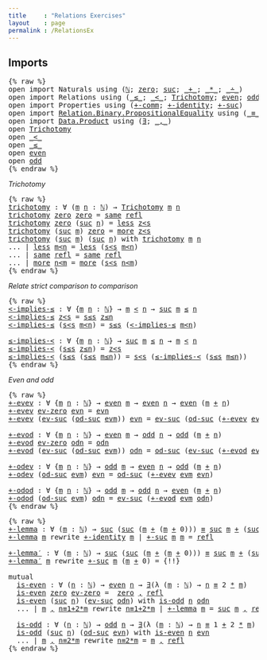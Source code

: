 ```yaml
---
title     : "Relations Exercises"
layout    : page
permalink : /RelationsEx
---
```


## Imports

<pre class="Agda">{% raw %}
<a name="111" class="Keyword"
      >open</a
      ><a name="115"
      > </a
      ><a name="116" class="Keyword"
      >import</a
      ><a name="122"
      > </a
      ><a name="123" class="Module"
      >Naturals</a
      ><a name="131"
      > </a
      ><a name="132" class="Keyword"
      >using</a
      ><a name="137"
      > </a
      ><a name="138" class="Symbol"
      >(</a
      ><a name="139" href="Naturals.html#1064" class="Datatype"
      >&#8469;</a
      ><a name="140" class="Symbol"
      >;</a
      ><a name="141"
      > </a
      ><a name="142" href="Naturals.html#1080" class="InductiveConstructor"
      >zero</a
      ><a name="146" class="Symbol"
      >;</a
      ><a name="147"
      > </a
      ><a name="148" href="Naturals.html#1091" class="InductiveConstructor"
      >suc</a
      ><a name="151" class="Symbol"
      >;</a
      ><a name="152"
      > </a
      ><a name="153" href="Naturals.html#9439" class="Primitive Operator"
      >_+_</a
      ><a name="156" class="Symbol"
      >;</a
      ><a name="157"
      > </a
      ><a name="158" href="Naturals.html#12016" class="Primitive Operator"
      >_*_</a
      ><a name="161" class="Symbol"
      >;</a
      ><a name="162"
      > </a
      ><a name="163" href="Naturals.html#13851" class="Primitive Operator"
      >_&#8760;_</a
      ><a name="166" class="Symbol"
      >)</a
      ><a name="167"
      >
</a
      ><a name="168" class="Keyword"
      >open</a
      ><a name="172"
      > </a
      ><a name="173" class="Keyword"
      >import</a
      ><a name="179"
      > </a
      ><a name="180" class="Module"
      >Relations</a
      ><a name="189"
      > </a
      ><a name="190" class="Keyword"
      >using</a
      ><a name="195"
      > </a
      ><a name="196" class="Symbol"
      >(</a
      ><a name="197" href="Relations.html#1114" class="Datatype Operator"
      >_&#8804;_</a
      ><a name="200" class="Symbol"
      >;</a
      ><a name="201"
      > </a
      ><a name="202" href="Relations.html#15375" class="Datatype Operator"
      >_&lt;_</a
      ><a name="205" class="Symbol"
      >;</a
      ><a name="206"
      > </a
      ><a name="207" href="Relations.html#16129" class="Datatype"
      >Trichotomy</a
      ><a name="217" class="Symbol"
      >;</a
      ><a name="218"
      > </a
      ><a name="219" href="Relations.html#17213" class="Datatype"
      >even</a
      ><a name="223" class="Symbol"
      >;</a
      ><a name="224"
      > </a
      ><a name="225" href="Relations.html#17311" class="Datatype"
      >odd</a
      ><a name="228" class="Symbol"
      >)</a
      ><a name="229"
      >
</a
      ><a name="230" class="Keyword"
      >open</a
      ><a name="234"
      > </a
      ><a name="235" class="Keyword"
      >import</a
      ><a name="241"
      > </a
      ><a name="242" class="Module"
      >Properties</a
      ><a name="252"
      > </a
      ><a name="253" class="Keyword"
      >using</a
      ><a name="258"
      > </a
      ><a name="259" class="Symbol"
      >(</a
      ><a name="260" href="Properties.html#17070" class="Function"
      >+-comm</a
      ><a name="266" class="Symbol"
      >;</a
      ><a name="267"
      > </a
      ><a name="268" href="Properties.html#16853" class="Function"
      >+-identity</a
      ><a name="278" class="Symbol"
      >;</a
      ><a name="279"
      > </a
      ><a name="280" href="Properties.html#16962" class="Function"
      >+-suc</a
      ><a name="285" class="Symbol"
      >)</a
      ><a name="286"
      >
</a
      ><a name="287" class="Keyword"
      >open</a
      ><a name="291"
      > </a
      ><a name="292" class="Keyword"
      >import</a
      ><a name="298"
      > </a
      ><a name="299" href="https://agda.github.io/agda-stdlib/Relation.Binary.PropositionalEquality.html#1" class="Module"
      >Relation.Binary.PropositionalEquality</a
      ><a name="336"
      > </a
      ><a name="337" class="Keyword"
      >using</a
      ><a name="342"
      > </a
      ><a name="343" class="Symbol"
      >(</a
      ><a name="344" href="https://agda.github.io/agda-stdlib/Agda.Builtin.Equality.html#83" class="Datatype Operator"
      >_&#8801;_</a
      ><a name="347" class="Symbol"
      >;</a
      ><a name="348"
      > </a
      ><a name="349" href="https://agda.github.io/agda-stdlib/Agda.Builtin.Equality.html#140" class="InductiveConstructor"
      >refl</a
      ><a name="353" class="Symbol"
      >;</a
      ><a name="354"
      > </a
      ><a name="355" href="https://agda.github.io/agda-stdlib/Relation.Binary.PropositionalEquality.Core.html#565" class="Function"
      >sym</a
      ><a name="358" class="Symbol"
      >)</a
      ><a name="359"
      >
</a
      ><a name="360" class="Keyword"
      >open</a
      ><a name="364"
      > </a
      ><a name="365" class="Keyword"
      >import</a
      ><a name="371"
      > </a
      ><a name="372" href="https://agda.github.io/agda-stdlib/Data.Product.html#1" class="Module"
      >Data.Product</a
      ><a name="384"
      > </a
      ><a name="385" class="Keyword"
      >using</a
      ><a name="390"
      > </a
      ><a name="391" class="Symbol"
      >(</a
      ><a name="392" href="https://agda.github.io/agda-stdlib/Data.Product.html#823" class="Function"
      >&#8707;</a
      ><a name="393" class="Symbol"
      >;</a
      ><a name="394"
      > </a
      ><a name="395" href="https://agda.github.io/agda-stdlib/Data.Product.html#509" class="InductiveConstructor Operator"
      >_,_</a
      ><a name="398" class="Symbol"
      >)</a
      ><a name="399"
      >
</a
      ><a name="400" class="Keyword"
      >open</a
      ><a name="404"
      > </a
      ><a name="405" href="Relations.html#16129" class="Module"
      >Trichotomy</a
      ><a name="415"
      >
</a
      ><a name="416" class="Keyword"
      >open</a
      ><a name="420"
      > </a
      ><a name="421" href="Relations.html#15375" class="Module Operator"
      >_&lt;_</a
      ><a name="424"
      >
</a
      ><a name="425" class="Keyword"
      >open</a
      ><a name="429"
      > </a
      ><a name="430" href="Relations.html#1114" class="Module Operator"
      >_&#8804;_</a
      ><a name="433"
      >
</a
      ><a name="434" class="Keyword"
      >open</a
      ><a name="438"
      > </a
      ><a name="439" href="Relations.html#17213" class="Module"
      >even</a
      ><a name="443"
      >
</a
      ><a name="444" class="Keyword"
      >open</a
      ><a name="448"
      > </a
      ><a name="449" href="Relations.html#17311" class="Module"
      >odd</a
      >
{% endraw %}</pre>

*Trichotomy*

<pre class="Agda">{% raw %}
<a name="492" href="RelationsEx.html#492" class="Function"
      >trichotomy</a
      ><a name="502"
      > </a
      ><a name="503" class="Symbol"
      >:</a
      ><a name="504"
      > </a
      ><a name="505" class="Symbol"
      >&#8704;</a
      ><a name="506"
      > </a
      ><a name="507" class="Symbol"
      >(</a
      ><a name="508" href="RelationsEx.html#508" class="Bound"
      >m</a
      ><a name="509"
      > </a
      ><a name="510" href="RelationsEx.html#510" class="Bound"
      >n</a
      ><a name="511"
      > </a
      ><a name="512" class="Symbol"
      >:</a
      ><a name="513"
      > </a
      ><a name="514" href="Naturals.html#1064" class="Datatype"
      >&#8469;</a
      ><a name="515" class="Symbol"
      >)</a
      ><a name="516"
      > </a
      ><a name="517" class="Symbol"
      >&#8594;</a
      ><a name="518"
      > </a
      ><a name="519" href="Relations.html#16129" class="Datatype"
      >Trichotomy</a
      ><a name="529"
      > </a
      ><a name="530" href="RelationsEx.html#508" class="Bound"
      >m</a
      ><a name="531"
      > </a
      ><a name="532" href="RelationsEx.html#510" class="Bound"
      >n</a
      ><a name="533"
      >
</a
      ><a name="534" href="RelationsEx.html#492" class="Function"
      >trichotomy</a
      ><a name="544"
      > </a
      ><a name="545" href="Naturals.html#1080" class="InductiveConstructor"
      >zero</a
      ><a name="549"
      > </a
      ><a name="550" href="Naturals.html#1080" class="InductiveConstructor"
      >zero</a
      ><a name="554"
      > </a
      ><a name="555" class="Symbol"
      >=</a
      ><a name="556"
      > </a
      ><a name="557" href="Relations.html#16208" class="InductiveConstructor"
      >same</a
      ><a name="561"
      > </a
      ><a name="562" href="https://agda.github.io/agda-stdlib/Agda.Builtin.Equality.html#140" class="InductiveConstructor"
      >refl</a
      ><a name="566"
      >
</a
      ><a name="567" href="RelationsEx.html#492" class="Function"
      >trichotomy</a
      ><a name="577"
      > </a
      ><a name="578" href="Naturals.html#1080" class="InductiveConstructor"
      >zero</a
      ><a name="582"
      > </a
      ><a name="583" class="Symbol"
      >(</a
      ><a name="584" href="Naturals.html#1091" class="InductiveConstructor"
      >suc</a
      ><a name="587"
      > </a
      ><a name="588" href="RelationsEx.html#588" class="Bound"
      >n</a
      ><a name="589" class="Symbol"
      >)</a
      ><a name="590"
      > </a
      ><a name="591" class="Symbol"
      >=</a
      ><a name="592"
      > </a
      ><a name="593" href="Relations.html#16162" class="InductiveConstructor"
      >less</a
      ><a name="597"
      > </a
      ><a name="598" href="Relations.html#15401" class="InductiveConstructor"
      >z&lt;s</a
      ><a name="601"
      >
</a
      ><a name="602" href="RelationsEx.html#492" class="Function"
      >trichotomy</a
      ><a name="612"
      > </a
      ><a name="613" class="Symbol"
      >(</a
      ><a name="614" href="Naturals.html#1091" class="InductiveConstructor"
      >suc</a
      ><a name="617"
      > </a
      ><a name="618" href="RelationsEx.html#618" class="Bound"
      >m</a
      ><a name="619" class="Symbol"
      >)</a
      ><a name="620"
      > </a
      ><a name="621" href="Naturals.html#1080" class="InductiveConstructor"
      >zero</a
      ><a name="625"
      > </a
      ><a name="626" class="Symbol"
      >=</a
      ><a name="627"
      > </a
      ><a name="628" href="Relations.html#16254" class="InductiveConstructor"
      >more</a
      ><a name="632"
      > </a
      ><a name="633" href="Relations.html#15401" class="InductiveConstructor"
      >z&lt;s</a
      ><a name="636"
      >
</a
      ><a name="637" href="RelationsEx.html#492" class="Function"
      >trichotomy</a
      ><a name="647"
      > </a
      ><a name="648" class="Symbol"
      >(</a
      ><a name="649" href="Naturals.html#1091" class="InductiveConstructor"
      >suc</a
      ><a name="652"
      > </a
      ><a name="653" href="RelationsEx.html#653" class="Bound"
      >m</a
      ><a name="654" class="Symbol"
      >)</a
      ><a name="655"
      > </a
      ><a name="656" class="Symbol"
      >(</a
      ><a name="657" href="Naturals.html#1091" class="InductiveConstructor"
      >suc</a
      ><a name="660"
      > </a
      ><a name="661" href="RelationsEx.html#661" class="Bound"
      >n</a
      ><a name="662" class="Symbol"
      >)</a
      ><a name="663"
      > </a
      ><a name="664" class="Keyword"
      >with</a
      ><a name="668"
      > </a
      ><a name="669" href="RelationsEx.html#492" class="Function"
      >trichotomy</a
      ><a name="679"
      > </a
      ><a name="680" href="RelationsEx.html#653" class="Bound"
      >m</a
      ><a name="681"
      > </a
      ><a name="682" href="RelationsEx.html#661" class="Bound"
      >n</a
      ><a name="683"
      >
</a
      ><a name="684" class="Symbol"
      >...</a
      ><a name="687"
      > </a
      ><a name="688" class="Symbol"
      >|</a
      ><a name="689"
      > </a
      ><a name="690" href="Relations.html#16162" class="InductiveConstructor"
      >less</a
      ><a name="694"
      > </a
      ><a name="695" href="RelationsEx.html#695" class="Bound"
      >m&lt;n</a
      ><a name="698"
      > </a
      ><a name="699" class="Symbol"
      >=</a
      ><a name="700"
      > </a
      ><a name="701" href="Relations.html#16162" class="InductiveConstructor"
      >less</a
      ><a name="705"
      > </a
      ><a name="706" class="Symbol"
      >(</a
      ><a name="707" href="Relations.html#15434" class="InductiveConstructor"
      >s&lt;s</a
      ><a name="710"
      > </a
      ><a name="711" href="RelationsEx.html#695" class="Bound"
      >m&lt;n</a
      ><a name="714" class="Symbol"
      >)</a
      ><a name="715"
      >
</a
      ><a name="716" class="Symbol"
      >...</a
      ><a name="719"
      > </a
      ><a name="720" class="Symbol"
      >|</a
      ><a name="721"
      > </a
      ><a name="722" href="Relations.html#16208" class="InductiveConstructor"
      >same</a
      ><a name="726"
      > </a
      ><a name="727" href="https://agda.github.io/agda-stdlib/Agda.Builtin.Equality.html#140" class="InductiveConstructor"
      >refl</a
      ><a name="731"
      > </a
      ><a name="732" class="Symbol"
      >=</a
      ><a name="733"
      > </a
      ><a name="734" href="Relations.html#16208" class="InductiveConstructor"
      >same</a
      ><a name="738"
      > </a
      ><a name="739" href="https://agda.github.io/agda-stdlib/Agda.Builtin.Equality.html#140" class="InductiveConstructor"
      >refl</a
      ><a name="743"
      >
</a
      ><a name="744" class="Symbol"
      >...</a
      ><a name="747"
      > </a
      ><a name="748" class="Symbol"
      >|</a
      ><a name="749"
      > </a
      ><a name="750" href="Relations.html#16254" class="InductiveConstructor"
      >more</a
      ><a name="754"
      > </a
      ><a name="755" href="RelationsEx.html#755" class="Bound"
      >n&lt;m</a
      ><a name="758"
      > </a
      ><a name="759" class="Symbol"
      >=</a
      ><a name="760"
      > </a
      ><a name="761" href="Relations.html#16254" class="InductiveConstructor"
      >more</a
      ><a name="765"
      > </a
      ><a name="766" class="Symbol"
      >(</a
      ><a name="767" href="Relations.html#15434" class="InductiveConstructor"
      >s&lt;s</a
      ><a name="770"
      > </a
      ><a name="771" href="RelationsEx.html#755" class="Bound"
      >n&lt;m</a
      ><a name="774" class="Symbol"
      >)</a
      >
{% endraw %}</pre>

*Relate strict comparison to comparison*

<pre class="Agda">{% raw %}
<a name="843" href="RelationsEx.html#843" class="Function"
      >&lt;-implies-&#8804;</a
      ><a name="854"
      > </a
      ><a name="855" class="Symbol"
      >:</a
      ><a name="856"
      > </a
      ><a name="857" class="Symbol"
      >&#8704;</a
      ><a name="858"
      > </a
      ><a name="859" class="Symbol"
      >{</a
      ><a name="860" href="RelationsEx.html#860" class="Bound"
      >m</a
      ><a name="861"
      > </a
      ><a name="862" href="RelationsEx.html#862" class="Bound"
      >n</a
      ><a name="863"
      > </a
      ><a name="864" class="Symbol"
      >:</a
      ><a name="865"
      > </a
      ><a name="866" href="Naturals.html#1064" class="Datatype"
      >&#8469;</a
      ><a name="867" class="Symbol"
      >}</a
      ><a name="868"
      > </a
      ><a name="869" class="Symbol"
      >&#8594;</a
      ><a name="870"
      > </a
      ><a name="871" href="RelationsEx.html#860" class="Bound"
      >m</a
      ><a name="872"
      > </a
      ><a name="873" href="Relations.html#15375" class="Datatype Operator"
      >&lt;</a
      ><a name="874"
      > </a
      ><a name="875" href="RelationsEx.html#862" class="Bound"
      >n</a
      ><a name="876"
      > </a
      ><a name="877" class="Symbol"
      >&#8594;</a
      ><a name="878"
      > </a
      ><a name="879" href="Naturals.html#1091" class="InductiveConstructor"
      >suc</a
      ><a name="882"
      > </a
      ><a name="883" href="RelationsEx.html#860" class="Bound"
      >m</a
      ><a name="884"
      > </a
      ><a name="885" href="Relations.html#1114" class="Datatype Operator"
      >&#8804;</a
      ><a name="886"
      > </a
      ><a name="887" href="RelationsEx.html#862" class="Bound"
      >n</a
      ><a name="888"
      >
</a
      ><a name="889" href="RelationsEx.html#843" class="Function"
      >&lt;-implies-&#8804;</a
      ><a name="900"
      > </a
      ><a name="901" href="Relations.html#15401" class="InductiveConstructor"
      >z&lt;s</a
      ><a name="904"
      > </a
      ><a name="905" class="Symbol"
      >=</a
      ><a name="906"
      > </a
      ><a name="907" href="Relations.html#1169" class="InductiveConstructor"
      >s&#8804;s</a
      ><a name="910"
      > </a
      ><a name="911" href="Relations.html#1140" class="InductiveConstructor"
      >z&#8804;n</a
      ><a name="914"
      >
</a
      ><a name="915" href="RelationsEx.html#843" class="Function"
      >&lt;-implies-&#8804;</a
      ><a name="926"
      > </a
      ><a name="927" class="Symbol"
      >(</a
      ><a name="928" href="Relations.html#15434" class="InductiveConstructor"
      >s&lt;s</a
      ><a name="931"
      > </a
      ><a name="932" href="RelationsEx.html#932" class="Bound"
      >m&lt;n</a
      ><a name="935" class="Symbol"
      >)</a
      ><a name="936"
      > </a
      ><a name="937" class="Symbol"
      >=</a
      ><a name="938"
      > </a
      ><a name="939" href="Relations.html#1169" class="InductiveConstructor"
      >s&#8804;s</a
      ><a name="942"
      > </a
      ><a name="943" class="Symbol"
      >(</a
      ><a name="944" href="RelationsEx.html#843" class="Function"
      >&lt;-implies-&#8804;</a
      ><a name="955"
      > </a
      ><a name="956" href="RelationsEx.html#932" class="Bound"
      >m&lt;n</a
      ><a name="959" class="Symbol"
      >)</a
      ><a name="960"
      >

</a
      ><a name="962" href="RelationsEx.html#962" class="Function"
      >&#8804;-implies-&lt;</a
      ><a name="973"
      > </a
      ><a name="974" class="Symbol"
      >:</a
      ><a name="975"
      > </a
      ><a name="976" class="Symbol"
      >&#8704;</a
      ><a name="977"
      > </a
      ><a name="978" class="Symbol"
      >{</a
      ><a name="979" href="RelationsEx.html#979" class="Bound"
      >m</a
      ><a name="980"
      > </a
      ><a name="981" href="RelationsEx.html#981" class="Bound"
      >n</a
      ><a name="982"
      > </a
      ><a name="983" class="Symbol"
      >:</a
      ><a name="984"
      > </a
      ><a name="985" href="Naturals.html#1064" class="Datatype"
      >&#8469;</a
      ><a name="986" class="Symbol"
      >}</a
      ><a name="987"
      > </a
      ><a name="988" class="Symbol"
      >&#8594;</a
      ><a name="989"
      > </a
      ><a name="990" href="Naturals.html#1091" class="InductiveConstructor"
      >suc</a
      ><a name="993"
      > </a
      ><a name="994" href="RelationsEx.html#979" class="Bound"
      >m</a
      ><a name="995"
      > </a
      ><a name="996" href="Relations.html#1114" class="Datatype Operator"
      >&#8804;</a
      ><a name="997"
      > </a
      ><a name="998" href="RelationsEx.html#981" class="Bound"
      >n</a
      ><a name="999"
      > </a
      ><a name="1000" class="Symbol"
      >&#8594;</a
      ><a name="1001"
      > </a
      ><a name="1002" href="RelationsEx.html#979" class="Bound"
      >m</a
      ><a name="1003"
      > </a
      ><a name="1004" href="Relations.html#15375" class="Datatype Operator"
      >&lt;</a
      ><a name="1005"
      > </a
      ><a name="1006" href="RelationsEx.html#981" class="Bound"
      >n</a
      ><a name="1007"
      >
</a
      ><a name="1008" href="RelationsEx.html#962" class="Function"
      >&#8804;-implies-&lt;</a
      ><a name="1019"
      > </a
      ><a name="1020" class="Symbol"
      >(</a
      ><a name="1021" href="Relations.html#1169" class="InductiveConstructor"
      >s&#8804;s</a
      ><a name="1024"
      > </a
      ><a name="1025" href="Relations.html#1140" class="InductiveConstructor"
      >z&#8804;n</a
      ><a name="1028" class="Symbol"
      >)</a
      ><a name="1029"
      > </a
      ><a name="1030" class="Symbol"
      >=</a
      ><a name="1031"
      > </a
      ><a name="1032" href="Relations.html#15401" class="InductiveConstructor"
      >z&lt;s</a
      ><a name="1035"
      >
</a
      ><a name="1036" href="RelationsEx.html#962" class="Function"
      >&#8804;-implies-&lt;</a
      ><a name="1047"
      > </a
      ><a name="1048" class="Symbol"
      >(</a
      ><a name="1049" href="Relations.html#1169" class="InductiveConstructor"
      >s&#8804;s</a
      ><a name="1052"
      > </a
      ><a name="1053" class="Symbol"
      >(</a
      ><a name="1054" href="Relations.html#1169" class="InductiveConstructor"
      >s&#8804;s</a
      ><a name="1057"
      > </a
      ><a name="1058" href="RelationsEx.html#1058" class="Bound"
      >m&#8804;n</a
      ><a name="1061" class="Symbol"
      >))</a
      ><a name="1063"
      > </a
      ><a name="1064" class="Symbol"
      >=</a
      ><a name="1065"
      > </a
      ><a name="1066" href="Relations.html#15434" class="InductiveConstructor"
      >s&lt;s</a
      ><a name="1069"
      > </a
      ><a name="1070" class="Symbol"
      >(</a
      ><a name="1071" href="RelationsEx.html#962" class="Function"
      >&#8804;-implies-&lt;</a
      ><a name="1082"
      > </a
      ><a name="1083" class="Symbol"
      >(</a
      ><a name="1084" href="Relations.html#1169" class="InductiveConstructor"
      >s&#8804;s</a
      ><a name="1087"
      > </a
      ><a name="1088" href="RelationsEx.html#1058" class="Bound"
      >m&#8804;n</a
      ><a name="1091" class="Symbol"
      >))</a
      >
{% endraw %}</pre>

*Even and odd*

<pre class="Agda">{% raw %}
<a name="1135" href="RelationsEx.html#1135" class="Function"
      >+-evev</a
      ><a name="1141"
      > </a
      ><a name="1142" class="Symbol"
      >:</a
      ><a name="1143"
      > </a
      ><a name="1144" class="Symbol"
      >&#8704;</a
      ><a name="1145"
      > </a
      ><a name="1146" class="Symbol"
      >{</a
      ><a name="1147" href="RelationsEx.html#1147" class="Bound"
      >m</a
      ><a name="1148"
      > </a
      ><a name="1149" href="RelationsEx.html#1149" class="Bound"
      >n</a
      ><a name="1150"
      > </a
      ><a name="1151" class="Symbol"
      >:</a
      ><a name="1152"
      > </a
      ><a name="1153" href="Naturals.html#1064" class="Datatype"
      >&#8469;</a
      ><a name="1154" class="Symbol"
      >}</a
      ><a name="1155"
      > </a
      ><a name="1156" class="Symbol"
      >&#8594;</a
      ><a name="1157"
      > </a
      ><a name="1158" href="Relations.html#17213" class="Datatype"
      >even</a
      ><a name="1162"
      > </a
      ><a name="1163" href="RelationsEx.html#1147" class="Bound"
      >m</a
      ><a name="1164"
      > </a
      ><a name="1165" class="Symbol"
      >&#8594;</a
      ><a name="1166"
      > </a
      ><a name="1167" href="Relations.html#17213" class="Datatype"
      >even</a
      ><a name="1171"
      > </a
      ><a name="1172" href="RelationsEx.html#1149" class="Bound"
      >n</a
      ><a name="1173"
      > </a
      ><a name="1174" class="Symbol"
      >&#8594;</a
      ><a name="1175"
      > </a
      ><a name="1176" href="Relations.html#17213" class="Datatype"
      >even</a
      ><a name="1180"
      > </a
      ><a name="1181" class="Symbol"
      >(</a
      ><a name="1182" href="RelationsEx.html#1147" class="Bound"
      >m</a
      ><a name="1183"
      > </a
      ><a name="1184" href="Naturals.html#9439" class="Primitive Operator"
      >+</a
      ><a name="1185"
      > </a
      ><a name="1186" href="RelationsEx.html#1149" class="Bound"
      >n</a
      ><a name="1187" class="Symbol"
      >)</a
      ><a name="1188"
      >
</a
      ><a name="1189" href="RelationsEx.html#1135" class="Function"
      >+-evev</a
      ><a name="1195"
      > </a
      ><a name="1196" href="Relations.html#17238" class="InductiveConstructor"
      >ev-zero</a
      ><a name="1203"
      > </a
      ><a name="1204" href="RelationsEx.html#1204" class="Bound"
      >evn</a
      ><a name="1207"
      > </a
      ><a name="1208" class="Symbol"
      >=</a
      ><a name="1209"
      > </a
      ><a name="1210" href="RelationsEx.html#1204" class="Bound"
      >evn</a
      ><a name="1213"
      >
</a
      ><a name="1214" href="RelationsEx.html#1135" class="Function"
      >+-evev</a
      ><a name="1220"
      > </a
      ><a name="1221" class="Symbol"
      >(</a
      ><a name="1222" href="Relations.html#17262" class="InductiveConstructor"
      >ev-suc</a
      ><a name="1228"
      > </a
      ><a name="1229" class="Symbol"
      >(</a
      ><a name="1230" href="Relations.html#17335" class="InductiveConstructor"
      >od-suc</a
      ><a name="1236"
      > </a
      ><a name="1237" href="RelationsEx.html#1237" class="Bound"
      >evm</a
      ><a name="1240" class="Symbol"
      >))</a
      ><a name="1242"
      > </a
      ><a name="1243" href="RelationsEx.html#1243" class="Bound"
      >evn</a
      ><a name="1246"
      > </a
      ><a name="1247" class="Symbol"
      >=</a
      ><a name="1248"
      > </a
      ><a name="1249" href="Relations.html#17262" class="InductiveConstructor"
      >ev-suc</a
      ><a name="1255"
      > </a
      ><a name="1256" class="Symbol"
      >(</a
      ><a name="1257" href="Relations.html#17335" class="InductiveConstructor"
      >od-suc</a
      ><a name="1263"
      > </a
      ><a name="1264" class="Symbol"
      >(</a
      ><a name="1265" href="RelationsEx.html#1135" class="Function"
      >+-evev</a
      ><a name="1271"
      > </a
      ><a name="1272" href="RelationsEx.html#1237" class="Bound"
      >evm</a
      ><a name="1275"
      > </a
      ><a name="1276" href="RelationsEx.html#1243" class="Bound"
      >evn</a
      ><a name="1279" class="Symbol"
      >))</a
      ><a name="1281"
      >

</a
      ><a name="1283" href="RelationsEx.html#1283" class="Function"
      >+-evod</a
      ><a name="1289"
      > </a
      ><a name="1290" class="Symbol"
      >:</a
      ><a name="1291"
      > </a
      ><a name="1292" class="Symbol"
      >&#8704;</a
      ><a name="1293"
      > </a
      ><a name="1294" class="Symbol"
      >{</a
      ><a name="1295" href="RelationsEx.html#1295" class="Bound"
      >m</a
      ><a name="1296"
      > </a
      ><a name="1297" href="RelationsEx.html#1297" class="Bound"
      >n</a
      ><a name="1298"
      > </a
      ><a name="1299" class="Symbol"
      >:</a
      ><a name="1300"
      > </a
      ><a name="1301" href="Naturals.html#1064" class="Datatype"
      >&#8469;</a
      ><a name="1302" class="Symbol"
      >}</a
      ><a name="1303"
      > </a
      ><a name="1304" class="Symbol"
      >&#8594;</a
      ><a name="1305"
      > </a
      ><a name="1306" href="Relations.html#17213" class="Datatype"
      >even</a
      ><a name="1310"
      > </a
      ><a name="1311" href="RelationsEx.html#1295" class="Bound"
      >m</a
      ><a name="1312"
      > </a
      ><a name="1313" class="Symbol"
      >&#8594;</a
      ><a name="1314"
      > </a
      ><a name="1315" href="Relations.html#17311" class="Datatype"
      >odd</a
      ><a name="1318"
      > </a
      ><a name="1319" href="RelationsEx.html#1297" class="Bound"
      >n</a
      ><a name="1320"
      > </a
      ><a name="1321" class="Symbol"
      >&#8594;</a
      ><a name="1322"
      > </a
      ><a name="1323" href="Relations.html#17311" class="Datatype"
      >odd</a
      ><a name="1326"
      > </a
      ><a name="1327" class="Symbol"
      >(</a
      ><a name="1328" href="RelationsEx.html#1295" class="Bound"
      >m</a
      ><a name="1329"
      > </a
      ><a name="1330" href="Naturals.html#9439" class="Primitive Operator"
      >+</a
      ><a name="1331"
      > </a
      ><a name="1332" href="RelationsEx.html#1297" class="Bound"
      >n</a
      ><a name="1333" class="Symbol"
      >)</a
      ><a name="1334"
      >
</a
      ><a name="1335" href="RelationsEx.html#1283" class="Function"
      >+-evod</a
      ><a name="1341"
      > </a
      ><a name="1342" href="Relations.html#17238" class="InductiveConstructor"
      >ev-zero</a
      ><a name="1349"
      > </a
      ><a name="1350" href="RelationsEx.html#1350" class="Bound"
      >odn</a
      ><a name="1353"
      > </a
      ><a name="1354" class="Symbol"
      >=</a
      ><a name="1355"
      > </a
      ><a name="1356" href="RelationsEx.html#1350" class="Bound"
      >odn</a
      ><a name="1359"
      >
</a
      ><a name="1360" href="RelationsEx.html#1283" class="Function"
      >+-evod</a
      ><a name="1366"
      > </a
      ><a name="1367" class="Symbol"
      >(</a
      ><a name="1368" href="Relations.html#17262" class="InductiveConstructor"
      >ev-suc</a
      ><a name="1374"
      > </a
      ><a name="1375" class="Symbol"
      >(</a
      ><a name="1376" href="Relations.html#17335" class="InductiveConstructor"
      >od-suc</a
      ><a name="1382"
      > </a
      ><a name="1383" href="RelationsEx.html#1383" class="Bound"
      >evm</a
      ><a name="1386" class="Symbol"
      >))</a
      ><a name="1388"
      > </a
      ><a name="1389" href="RelationsEx.html#1389" class="Bound"
      >odn</a
      ><a name="1392"
      > </a
      ><a name="1393" class="Symbol"
      >=</a
      ><a name="1394"
      > </a
      ><a name="1395" href="Relations.html#17335" class="InductiveConstructor"
      >od-suc</a
      ><a name="1401"
      > </a
      ><a name="1402" class="Symbol"
      >(</a
      ><a name="1403" href="Relations.html#17262" class="InductiveConstructor"
      >ev-suc</a
      ><a name="1409"
      > </a
      ><a name="1410" class="Symbol"
      >(</a
      ><a name="1411" href="RelationsEx.html#1283" class="Function"
      >+-evod</a
      ><a name="1417"
      > </a
      ><a name="1418" href="RelationsEx.html#1383" class="Bound"
      >evm</a
      ><a name="1421"
      > </a
      ><a name="1422" href="RelationsEx.html#1389" class="Bound"
      >odn</a
      ><a name="1425" class="Symbol"
      >))</a
      ><a name="1427"
      >

</a
      ><a name="1429" href="RelationsEx.html#1429" class="Function"
      >+-odev</a
      ><a name="1435"
      > </a
      ><a name="1436" class="Symbol"
      >:</a
      ><a name="1437"
      > </a
      ><a name="1438" class="Symbol"
      >&#8704;</a
      ><a name="1439"
      > </a
      ><a name="1440" class="Symbol"
      >{</a
      ><a name="1441" href="RelationsEx.html#1441" class="Bound"
      >m</a
      ><a name="1442"
      > </a
      ><a name="1443" href="RelationsEx.html#1443" class="Bound"
      >n</a
      ><a name="1444"
      > </a
      ><a name="1445" class="Symbol"
      >:</a
      ><a name="1446"
      > </a
      ><a name="1447" href="Naturals.html#1064" class="Datatype"
      >&#8469;</a
      ><a name="1448" class="Symbol"
      >}</a
      ><a name="1449"
      > </a
      ><a name="1450" class="Symbol"
      >&#8594;</a
      ><a name="1451"
      > </a
      ><a name="1452" href="Relations.html#17311" class="Datatype"
      >odd</a
      ><a name="1455"
      > </a
      ><a name="1456" href="RelationsEx.html#1441" class="Bound"
      >m</a
      ><a name="1457"
      > </a
      ><a name="1458" class="Symbol"
      >&#8594;</a
      ><a name="1459"
      > </a
      ><a name="1460" href="Relations.html#17213" class="Datatype"
      >even</a
      ><a name="1464"
      > </a
      ><a name="1465" href="RelationsEx.html#1443" class="Bound"
      >n</a
      ><a name="1466"
      > </a
      ><a name="1467" class="Symbol"
      >&#8594;</a
      ><a name="1468"
      > </a
      ><a name="1469" href="Relations.html#17311" class="Datatype"
      >odd</a
      ><a name="1472"
      > </a
      ><a name="1473" class="Symbol"
      >(</a
      ><a name="1474" href="RelationsEx.html#1441" class="Bound"
      >m</a
      ><a name="1475"
      > </a
      ><a name="1476" href="Naturals.html#9439" class="Primitive Operator"
      >+</a
      ><a name="1477"
      > </a
      ><a name="1478" href="RelationsEx.html#1443" class="Bound"
      >n</a
      ><a name="1479" class="Symbol"
      >)</a
      ><a name="1480"
      >
</a
      ><a name="1481" href="RelationsEx.html#1429" class="Function"
      >+-odev</a
      ><a name="1487"
      > </a
      ><a name="1488" class="Symbol"
      >(</a
      ><a name="1489" href="Relations.html#17335" class="InductiveConstructor"
      >od-suc</a
      ><a name="1495"
      > </a
      ><a name="1496" href="RelationsEx.html#1496" class="Bound"
      >evm</a
      ><a name="1499" class="Symbol"
      >)</a
      ><a name="1500"
      > </a
      ><a name="1501" href="RelationsEx.html#1501" class="Bound"
      >evn</a
      ><a name="1504"
      > </a
      ><a name="1505" class="Symbol"
      >=</a
      ><a name="1506"
      > </a
      ><a name="1507" href="Relations.html#17335" class="InductiveConstructor"
      >od-suc</a
      ><a name="1513"
      > </a
      ><a name="1514" class="Symbol"
      >(</a
      ><a name="1515" href="RelationsEx.html#1135" class="Function"
      >+-evev</a
      ><a name="1521"
      > </a
      ><a name="1522" href="RelationsEx.html#1496" class="Bound"
      >evm</a
      ><a name="1525"
      > </a
      ><a name="1526" href="RelationsEx.html#1501" class="Bound"
      >evn</a
      ><a name="1529" class="Symbol"
      >)</a
      ><a name="1530"
      >

</a
      ><a name="1532" href="RelationsEx.html#1532" class="Function"
      >+-odod</a
      ><a name="1538"
      > </a
      ><a name="1539" class="Symbol"
      >:</a
      ><a name="1540"
      > </a
      ><a name="1541" class="Symbol"
      >&#8704;</a
      ><a name="1542"
      > </a
      ><a name="1543" class="Symbol"
      >{</a
      ><a name="1544" href="RelationsEx.html#1544" class="Bound"
      >m</a
      ><a name="1545"
      > </a
      ><a name="1546" href="RelationsEx.html#1546" class="Bound"
      >n</a
      ><a name="1547"
      > </a
      ><a name="1548" class="Symbol"
      >:</a
      ><a name="1549"
      > </a
      ><a name="1550" href="Naturals.html#1064" class="Datatype"
      >&#8469;</a
      ><a name="1551" class="Symbol"
      >}</a
      ><a name="1552"
      > </a
      ><a name="1553" class="Symbol"
      >&#8594;</a
      ><a name="1554"
      > </a
      ><a name="1555" href="Relations.html#17311" class="Datatype"
      >odd</a
      ><a name="1558"
      > </a
      ><a name="1559" href="RelationsEx.html#1544" class="Bound"
      >m</a
      ><a name="1560"
      > </a
      ><a name="1561" class="Symbol"
      >&#8594;</a
      ><a name="1562"
      > </a
      ><a name="1563" href="Relations.html#17311" class="Datatype"
      >odd</a
      ><a name="1566"
      > </a
      ><a name="1567" href="RelationsEx.html#1546" class="Bound"
      >n</a
      ><a name="1568"
      > </a
      ><a name="1569" class="Symbol"
      >&#8594;</a
      ><a name="1570"
      > </a
      ><a name="1571" href="Relations.html#17213" class="Datatype"
      >even</a
      ><a name="1575"
      > </a
      ><a name="1576" class="Symbol"
      >(</a
      ><a name="1577" href="RelationsEx.html#1544" class="Bound"
      >m</a
      ><a name="1578"
      > </a
      ><a name="1579" href="Naturals.html#9439" class="Primitive Operator"
      >+</a
      ><a name="1580"
      > </a
      ><a name="1581" href="RelationsEx.html#1546" class="Bound"
      >n</a
      ><a name="1582" class="Symbol"
      >)</a
      ><a name="1583"
      >
</a
      ><a name="1584" href="RelationsEx.html#1532" class="Function"
      >+-odod</a
      ><a name="1590"
      > </a
      ><a name="1591" class="Symbol"
      >(</a
      ><a name="1592" href="Relations.html#17335" class="InductiveConstructor"
      >od-suc</a
      ><a name="1598"
      > </a
      ><a name="1599" href="RelationsEx.html#1599" class="Bound"
      >evm</a
      ><a name="1602" class="Symbol"
      >)</a
      ><a name="1603"
      > </a
      ><a name="1604" href="RelationsEx.html#1604" class="Bound"
      >odn</a
      ><a name="1607"
      > </a
      ><a name="1608" class="Symbol"
      >=</a
      ><a name="1609"
      > </a
      ><a name="1610" href="Relations.html#17262" class="InductiveConstructor"
      >ev-suc</a
      ><a name="1616"
      > </a
      ><a name="1617" class="Symbol"
      >(</a
      ><a name="1618" href="RelationsEx.html#1283" class="Function"
      >+-evod</a
      ><a name="1624"
      > </a
      ><a name="1625" href="RelationsEx.html#1599" class="Bound"
      >evm</a
      ><a name="1628"
      > </a
      ><a name="1629" href="RelationsEx.html#1604" class="Bound"
      >odn</a
      ><a name="1632" class="Symbol"
      >)</a
      >
{% endraw %}</pre>

<pre class="Agda">{% raw %}
<a name="1659" href="RelationsEx.html#1659" class="Function"
      >+-lemma</a
      ><a name="1666"
      > </a
      ><a name="1667" class="Symbol"
      >:</a
      ><a name="1668"
      > </a
      ><a name="1669" class="Symbol"
      >&#8704;</a
      ><a name="1670"
      > </a
      ><a name="1671" class="Symbol"
      >(</a
      ><a name="1672" href="RelationsEx.html#1672" class="Bound"
      >m</a
      ><a name="1673"
      > </a
      ><a name="1674" class="Symbol"
      >:</a
      ><a name="1675"
      > </a
      ><a name="1676" href="Naturals.html#1064" class="Datatype"
      >&#8469;</a
      ><a name="1677" class="Symbol"
      >)</a
      ><a name="1678"
      > </a
      ><a name="1679" class="Symbol"
      >&#8594;</a
      ><a name="1680"
      > </a
      ><a name="1681" href="Naturals.html#1091" class="InductiveConstructor"
      >suc</a
      ><a name="1684"
      > </a
      ><a name="1685" class="Symbol"
      >(</a
      ><a name="1686" href="Naturals.html#1091" class="InductiveConstructor"
      >suc</a
      ><a name="1689"
      > </a
      ><a name="1690" class="Symbol"
      >(</a
      ><a name="1691" href="RelationsEx.html#1672" class="Bound"
      >m</a
      ><a name="1692"
      > </a
      ><a name="1693" href="Naturals.html#9439" class="Primitive Operator"
      >+</a
      ><a name="1694"
      > </a
      ><a name="1695" class="Symbol"
      >(</a
      ><a name="1696" href="RelationsEx.html#1672" class="Bound"
      >m</a
      ><a name="1697"
      > </a
      ><a name="1698" href="Naturals.html#9439" class="Primitive Operator"
      >+</a
      ><a name="1699"
      > </a
      ><a name="1700" class="Number"
      >0</a
      ><a name="1701" class="Symbol"
      >)))</a
      ><a name="1704"
      > </a
      ><a name="1705" href="https://agda.github.io/agda-stdlib/Agda.Builtin.Equality.html#83" class="Datatype Operator"
      >&#8801;</a
      ><a name="1706"
      > </a
      ><a name="1707" href="Naturals.html#1091" class="InductiveConstructor"
      >suc</a
      ><a name="1710"
      > </a
      ><a name="1711" href="RelationsEx.html#1672" class="Bound"
      >m</a
      ><a name="1712"
      > </a
      ><a name="1713" href="Naturals.html#9439" class="Primitive Operator"
      >+</a
      ><a name="1714"
      > </a
      ><a name="1715" class="Symbol"
      >(</a
      ><a name="1716" href="Naturals.html#1091" class="InductiveConstructor"
      >suc</a
      ><a name="1719"
      > </a
      ><a name="1720" href="RelationsEx.html#1672" class="Bound"
      >m</a
      ><a name="1721"
      > </a
      ><a name="1722" href="Naturals.html#9439" class="Primitive Operator"
      >+</a
      ><a name="1723"
      > </a
      ><a name="1724" class="Number"
      >0</a
      ><a name="1725" class="Symbol"
      >)</a
      ><a name="1726"
      >
</a
      ><a name="1727" href="RelationsEx.html#1659" class="Function"
      >+-lemma</a
      ><a name="1734"
      > </a
      ><a name="1735" href="RelationsEx.html#1735" class="Bound"
      >m</a
      ><a name="1736"
      > </a
      ><a name="1737" class="Keyword"
      >rewrite</a
      ><a name="1744"
      > </a
      ><a name="1745" href="Properties.html#16853" class="Function"
      >+-identity</a
      ><a name="1755"
      > </a
      ><a name="1756" href="RelationsEx.html#1735" class="Bound"
      >m</a
      ><a name="1757"
      > </a
      ><a name="1758" class="Symbol"
      >|</a
      ><a name="1759"
      > </a
      ><a name="1760" href="Properties.html#16962" class="Function"
      >+-suc</a
      ><a name="1765"
      > </a
      ><a name="1766" href="RelationsEx.html#1735" class="Bound"
      >m</a
      ><a name="1767"
      > </a
      ><a name="1768" href="RelationsEx.html#1735" class="Bound"
      >m</a
      ><a name="1769"
      > </a
      ><a name="1770" class="Symbol"
      >=</a
      ><a name="1771"
      > </a
      ><a name="1772" href="https://agda.github.io/agda-stdlib/Agda.Builtin.Equality.html#140" class="InductiveConstructor"
      >refl</a
      ><a name="1776"
      >

</a
      ><a name="1778" href="RelationsEx.html#1778" class="Function"
      >+-lemma&#8242;</a
      ><a name="1786"
      > </a
      ><a name="1787" class="Symbol"
      >:</a
      ><a name="1788"
      > </a
      ><a name="1789" class="Symbol"
      >&#8704;</a
      ><a name="1790"
      > </a
      ><a name="1791" class="Symbol"
      >(</a
      ><a name="1792" href="RelationsEx.html#1792" class="Bound"
      >m</a
      ><a name="1793"
      > </a
      ><a name="1794" class="Symbol"
      >:</a
      ><a name="1795"
      > </a
      ><a name="1796" href="Naturals.html#1064" class="Datatype"
      >&#8469;</a
      ><a name="1797" class="Symbol"
      >)</a
      ><a name="1798"
      > </a
      ><a name="1799" class="Symbol"
      >&#8594;</a
      ><a name="1800"
      > </a
      ><a name="1801" href="Naturals.html#1091" class="InductiveConstructor"
      >suc</a
      ><a name="1804"
      > </a
      ><a name="1805" class="Symbol"
      >(</a
      ><a name="1806" href="Naturals.html#1091" class="InductiveConstructor"
      >suc</a
      ><a name="1809"
      > </a
      ><a name="1810" class="Symbol"
      >(</a
      ><a name="1811" href="RelationsEx.html#1792" class="Bound"
      >m</a
      ><a name="1812"
      > </a
      ><a name="1813" href="Naturals.html#9439" class="Primitive Operator"
      >+</a
      ><a name="1814"
      > </a
      ><a name="1815" class="Symbol"
      >(</a
      ><a name="1816" href="RelationsEx.html#1792" class="Bound"
      >m</a
      ><a name="1817"
      > </a
      ><a name="1818" href="Naturals.html#9439" class="Primitive Operator"
      >+</a
      ><a name="1819"
      > </a
      ><a name="1820" class="Number"
      >0</a
      ><a name="1821" class="Symbol"
      >)))</a
      ><a name="1824"
      > </a
      ><a name="1825" href="https://agda.github.io/agda-stdlib/Agda.Builtin.Equality.html#83" class="Datatype Operator"
      >&#8801;</a
      ><a name="1826"
      > </a
      ><a name="1827" href="Naturals.html#1091" class="InductiveConstructor"
      >suc</a
      ><a name="1830"
      > </a
      ><a name="1831" href="RelationsEx.html#1792" class="Bound"
      >m</a
      ><a name="1832"
      > </a
      ><a name="1833" href="Naturals.html#9439" class="Primitive Operator"
      >+</a
      ><a name="1834"
      > </a
      ><a name="1835" class="Symbol"
      >(</a
      ><a name="1836" href="Naturals.html#1091" class="InductiveConstructor"
      >suc</a
      ><a name="1839"
      > </a
      ><a name="1840" href="RelationsEx.html#1792" class="Bound"
      >m</a
      ><a name="1841"
      > </a
      ><a name="1842" href="Naturals.html#9439" class="Primitive Operator"
      >+</a
      ><a name="1843"
      > </a
      ><a name="1844" class="Number"
      >0</a
      ><a name="1845" class="Symbol"
      >)</a
      ><a name="1846"
      >
</a
      ><a name="1847" href="RelationsEx.html#1778" class="Function"
      >+-lemma&#8242;</a
      ><a name="1855"
      > </a
      ><a name="1856" href="RelationsEx.html#1856" class="Bound"
      >m</a
      ><a name="1857"
      > </a
      ><a name="1858" class="Keyword"
      >rewrite</a
      ><a name="1865"
      > </a
      ><a name="1866" href="Properties.html#16962" class="Function"
      >+-suc</a
      ><a name="1871"
      > </a
      ><a name="1872" href="RelationsEx.html#1856" class="Bound"
      >m</a
      ><a name="1873"
      > </a
      ><a name="1874" class="Symbol"
      >(</a
      ><a name="1875" href="RelationsEx.html#1856" class="Bound"
      >m</a
      ><a name="1876"
      > </a
      ><a name="1877" href="Naturals.html#9439" class="Primitive Operator"
      >+</a
      ><a name="1878"
      > </a
      ><a name="1879" class="Number"
      >0</a
      ><a name="1880" class="Symbol"
      >)</a
      ><a name="1881"
      > </a
      ><a name="1882" class="Symbol"
      >=</a
      ><a name="1883"
      > </a
      ><a name="1884" class="Symbol"
      >{!!}</a
      ><a name="1888"
      >

</a
      ><a name="1890" class="Keyword"
      >mutual</a
      ><a name="1896"
      >
  </a
      ><a name="1899" href="RelationsEx.html#1899" class="Function"
      >is-even</a
      ><a name="1906"
      > </a
      ><a name="1907" class="Symbol"
      >:</a
      ><a name="1908"
      > </a
      ><a name="1909" class="Symbol"
      >&#8704;</a
      ><a name="1910"
      > </a
      ><a name="1911" class="Symbol"
      >(</a
      ><a name="1912" href="RelationsEx.html#1912" class="Bound"
      >n</a
      ><a name="1913"
      > </a
      ><a name="1914" class="Symbol"
      >:</a
      ><a name="1915"
      > </a
      ><a name="1916" href="Naturals.html#1064" class="Datatype"
      >&#8469;</a
      ><a name="1917" class="Symbol"
      >)</a
      ><a name="1918"
      > </a
      ><a name="1919" class="Symbol"
      >&#8594;</a
      ><a name="1920"
      > </a
      ><a name="1921" href="Relations.html#17213" class="Datatype"
      >even</a
      ><a name="1925"
      > </a
      ><a name="1926" href="RelationsEx.html#1912" class="Bound"
      >n</a
      ><a name="1927"
      > </a
      ><a name="1928" class="Symbol"
      >&#8594;</a
      ><a name="1929"
      > </a
      ><a name="1930" href="https://agda.github.io/agda-stdlib/Data.Product.html#823" class="Function"
      >&#8707;</a
      ><a name="1931" class="Symbol"
      >(&#955;</a
      ><a name="1933"
      > </a
      ><a name="1934" class="Symbol"
      >(</a
      ><a name="1935" href="RelationsEx.html#1935" class="Bound"
      >m</a
      ><a name="1936"
      > </a
      ><a name="1937" class="Symbol"
      >:</a
      ><a name="1938"
      > </a
      ><a name="1939" href="Naturals.html#1064" class="Datatype"
      >&#8469;</a
      ><a name="1940" class="Symbol"
      >)</a
      ><a name="1941"
      > </a
      ><a name="1942" class="Symbol"
      >&#8594;</a
      ><a name="1943"
      > </a
      ><a name="1944" href="RelationsEx.html#1912" class="Bound"
      >n</a
      ><a name="1945"
      > </a
      ><a name="1946" href="https://agda.github.io/agda-stdlib/Agda.Builtin.Equality.html#83" class="Datatype Operator"
      >&#8801;</a
      ><a name="1947"
      > </a
      ><a name="1948" class="Number"
      >2</a
      ><a name="1949"
      > </a
      ><a name="1950" href="Naturals.html#12016" class="Primitive Operator"
      >*</a
      ><a name="1951"
      > </a
      ><a name="1952" href="RelationsEx.html#1935" class="Bound"
      >m</a
      ><a name="1953" class="Symbol"
      >)</a
      ><a name="1954"
      >
  </a
      ><a name="1957" href="RelationsEx.html#1899" class="Function"
      >is-even</a
      ><a name="1964"
      > </a
      ><a name="1965" href="Naturals.html#1080" class="InductiveConstructor"
      >zero</a
      ><a name="1969"
      > </a
      ><a name="1970" href="Relations.html#17238" class="InductiveConstructor"
      >ev-zero</a
      ><a name="1977"
      > </a
      ><a name="1978" class="Symbol"
      >=</a
      ><a name="1979"
      >  </a
      ><a name="1981" href="Naturals.html#1080" class="InductiveConstructor"
      >zero</a
      ><a name="1985"
      > </a
      ><a name="1986" href="https://agda.github.io/agda-stdlib/Data.Product.html#509" class="InductiveConstructor Operator"
      >,</a
      ><a name="1987"
      > </a
      ><a name="1988" href="https://agda.github.io/agda-stdlib/Agda.Builtin.Equality.html#140" class="InductiveConstructor"
      >refl</a
      ><a name="1992"
      >
  </a
      ><a name="1995" href="RelationsEx.html#1899" class="Function"
      >is-even</a
      ><a name="2002"
      > </a
      ><a name="2003" class="Symbol"
      >(</a
      ><a name="2004" href="Naturals.html#1091" class="InductiveConstructor"
      >suc</a
      ><a name="2007"
      > </a
      ><a name="2008" href="RelationsEx.html#2008" class="Bound"
      >n</a
      ><a name="2009" class="Symbol"
      >)</a
      ><a name="2010"
      > </a
      ><a name="2011" class="Symbol"
      >(</a
      ><a name="2012" href="Relations.html#17262" class="InductiveConstructor"
      >ev-suc</a
      ><a name="2018"
      > </a
      ><a name="2019" href="RelationsEx.html#2019" class="Bound"
      >odn</a
      ><a name="2022" class="Symbol"
      >)</a
      ><a name="2023"
      > </a
      ><a name="2024" class="Keyword"
      >with</a
      ><a name="2028"
      > </a
      ><a name="2029" href="RelationsEx.html#2108" class="Function"
      >is-odd</a
      ><a name="2035"
      > </a
      ><a name="2036" href="RelationsEx.html#2008" class="Bound"
      >n</a
      ><a name="2037"
      > </a
      ><a name="2038" href="RelationsEx.html#2019" class="Bound"
      >odn</a
      ><a name="2041"
      >
  </a
      ><a name="2044" class="Symbol"
      >...</a
      ><a name="2047"
      > </a
      ><a name="2048" class="Symbol"
      >|</a
      ><a name="2049"
      > </a
      ><a name="2050" href="RelationsEx.html#2050" class="Bound"
      >m</a
      ><a name="2051"
      > </a
      ><a name="2052" href="https://agda.github.io/agda-stdlib/Data.Product.html#509" class="InductiveConstructor Operator"
      >,</a
      ><a name="2053"
      > </a
      ><a name="2054" href="RelationsEx.html#2054" class="Bound"
      >n&#8801;1+2*m</a
      ><a name="2061"
      > </a
      ><a name="2062" class="Keyword"
      >rewrite</a
      ><a name="2069"
      > </a
      ><a name="2070" href="RelationsEx.html#2054" class="Bound"
      >n&#8801;1+2*m</a
      ><a name="2077"
      > </a
      ><a name="2078" class="Symbol"
      >|</a
      ><a name="2079"
      > </a
      ><a name="2080" href="RelationsEx.html#1659" class="Function"
      >+-lemma</a
      ><a name="2087"
      > </a
      ><a name="2088" href="RelationsEx.html#2050" class="Bound"
      >m</a
      ><a name="2089"
      > </a
      ><a name="2090" class="Symbol"
      >=</a
      ><a name="2091"
      > </a
      ><a name="2092" href="Naturals.html#1091" class="InductiveConstructor"
      >suc</a
      ><a name="2095"
      > </a
      ><a name="2096" href="RelationsEx.html#2050" class="Bound"
      >m</a
      ><a name="2097"
      > </a
      ><a name="2098" href="https://agda.github.io/agda-stdlib/Data.Product.html#509" class="InductiveConstructor Operator"
      >,</a
      ><a name="2099"
      > </a
      ><a name="2100" href="https://agda.github.io/agda-stdlib/Agda.Builtin.Equality.html#140" class="InductiveConstructor"
      >refl</a
      ><a name="2104"
      >

  </a
      ><a name="2108" href="RelationsEx.html#2108" class="Function"
      >is-odd</a
      ><a name="2114"
      > </a
      ><a name="2115" class="Symbol"
      >:</a
      ><a name="2116"
      > </a
      ><a name="2117" class="Symbol"
      >&#8704;</a
      ><a name="2118"
      > </a
      ><a name="2119" class="Symbol"
      >(</a
      ><a name="2120" href="RelationsEx.html#2120" class="Bound"
      >n</a
      ><a name="2121"
      > </a
      ><a name="2122" class="Symbol"
      >:</a
      ><a name="2123"
      > </a
      ><a name="2124" href="Naturals.html#1064" class="Datatype"
      >&#8469;</a
      ><a name="2125" class="Symbol"
      >)</a
      ><a name="2126"
      > </a
      ><a name="2127" class="Symbol"
      >&#8594;</a
      ><a name="2128"
      > </a
      ><a name="2129" href="Relations.html#17311" class="Datatype"
      >odd</a
      ><a name="2132"
      > </a
      ><a name="2133" href="RelationsEx.html#2120" class="Bound"
      >n</a
      ><a name="2134"
      > </a
      ><a name="2135" class="Symbol"
      >&#8594;</a
      ><a name="2136"
      > </a
      ><a name="2137" href="https://agda.github.io/agda-stdlib/Data.Product.html#823" class="Function"
      >&#8707;</a
      ><a name="2138" class="Symbol"
      >(&#955;</a
      ><a name="2140"
      > </a
      ><a name="2141" class="Symbol"
      >(</a
      ><a name="2142" href="RelationsEx.html#2142" class="Bound"
      >m</a
      ><a name="2143"
      > </a
      ><a name="2144" class="Symbol"
      >:</a
      ><a name="2145"
      > </a
      ><a name="2146" href="Naturals.html#1064" class="Datatype"
      >&#8469;</a
      ><a name="2147" class="Symbol"
      >)</a
      ><a name="2148"
      > </a
      ><a name="2149" class="Symbol"
      >&#8594;</a
      ><a name="2150"
      > </a
      ><a name="2151" href="RelationsEx.html#2120" class="Bound"
      >n</a
      ><a name="2152"
      > </a
      ><a name="2153" href="https://agda.github.io/agda-stdlib/Agda.Builtin.Equality.html#83" class="Datatype Operator"
      >&#8801;</a
      ><a name="2154"
      > </a
      ><a name="2155" class="Number"
      >1</a
      ><a name="2156"
      > </a
      ><a name="2157" href="Naturals.html#9439" class="Primitive Operator"
      >+</a
      ><a name="2158"
      > </a
      ><a name="2159" class="Number"
      >2</a
      ><a name="2160"
      > </a
      ><a name="2161" href="Naturals.html#12016" class="Primitive Operator"
      >*</a
      ><a name="2162"
      > </a
      ><a name="2163" href="RelationsEx.html#2142" class="Bound"
      >m</a
      ><a name="2164" class="Symbol"
      >)</a
      ><a name="2165"
      >
  </a
      ><a name="2168" href="RelationsEx.html#2108" class="Function"
      >is-odd</a
      ><a name="2174"
      > </a
      ><a name="2175" class="Symbol"
      >(</a
      ><a name="2176" href="Naturals.html#1091" class="InductiveConstructor"
      >suc</a
      ><a name="2179"
      > </a
      ><a name="2180" href="RelationsEx.html#2180" class="Bound"
      >n</a
      ><a name="2181" class="Symbol"
      >)</a
      ><a name="2182"
      > </a
      ><a name="2183" class="Symbol"
      >(</a
      ><a name="2184" href="Relations.html#17335" class="InductiveConstructor"
      >od-suc</a
      ><a name="2190"
      > </a
      ><a name="2191" href="RelationsEx.html#2191" class="Bound"
      >evn</a
      ><a name="2194" class="Symbol"
      >)</a
      ><a name="2195"
      > </a
      ><a name="2196" class="Keyword"
      >with</a
      ><a name="2200"
      > </a
      ><a name="2201" href="RelationsEx.html#1899" class="Function"
      >is-even</a
      ><a name="2208"
      > </a
      ><a name="2209" href="RelationsEx.html#2180" class="Bound"
      >n</a
      ><a name="2210"
      > </a
      ><a name="2211" href="RelationsEx.html#2191" class="Bound"
      >evn</a
      ><a name="2214"
      >
  </a
      ><a name="2217" class="Symbol"
      >...</a
      ><a name="2220"
      > </a
      ><a name="2221" class="Symbol"
      >|</a
      ><a name="2222"
      > </a
      ><a name="2223" href="RelationsEx.html#2223" class="Bound"
      >m</a
      ><a name="2224"
      > </a
      ><a name="2225" href="https://agda.github.io/agda-stdlib/Data.Product.html#509" class="InductiveConstructor Operator"
      >,</a
      ><a name="2226"
      > </a
      ><a name="2227" href="RelationsEx.html#2227" class="Bound"
      >n&#8801;2*m</a
      ><a name="2232"
      > </a
      ><a name="2233" class="Keyword"
      >rewrite</a
      ><a name="2240"
      > </a
      ><a name="2241" href="RelationsEx.html#2227" class="Bound"
      >n&#8801;2*m</a
      ><a name="2246"
      > </a
      ><a name="2247" class="Symbol"
      >=</a
      ><a name="2248"
      > </a
      ><a name="2249" href="RelationsEx.html#2223" class="Bound"
      >m</a
      ><a name="2250"
      > </a
      ><a name="2251" href="https://agda.github.io/agda-stdlib/Data.Product.html#509" class="InductiveConstructor Operator"
      >,</a
      ><a name="2252"
      > </a
      ><a name="2253" href="https://agda.github.io/agda-stdlib/Agda.Builtin.Equality.html#140" class="InductiveConstructor"
      >refl</a
      >
{% endraw %}</pre>

    
